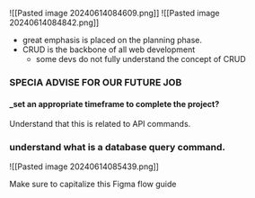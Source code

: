 

 
![[Pasted image 20240614084609.png]]
![[Pasted image 20240614084842.png]]

- great emphasis is placed on the planning phase.
- CRUD is the backbone of all web development
	- some devs do not fully understand the concept of CRUD



### SPECIA ADVISE FOR OUR FUTURE JOB
#### _set an appropriate timeframe to complete the project?


Understand that this is related to API commands.



### understand what is a database query command.




![[Pasted image 20240614085439.png]]



Make sure to capitalize this Figma flow guide 